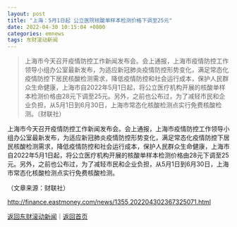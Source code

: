 ```yaml
---
layout: post
title: "上海：5月1日起 公立医院核酸单样本检测价格下调至25元"
date: 2022-04-30 10:15:04 +0800
categories: emnews
tags: 东财滚动新闻
---
```

> 上海市今天召开疫情防控工作新闻发布会。会上通报，上海市疫情防控工作领导小组办公室最新发布，为适应新冠肺炎疫情防控形势变化，满足常态化疫情防控下居民核酸检测需求，降低疫情防控和社会运行成本，保护人民群众生命健康，上海市自2022年5月1日起，将公立医疗机构开展的核酸单样本检测价格由28元下调至25元。另外，之前也公布过，为了减轻市民和企业负担，从5月1日到6月30日，上海市常态化核酸检测点实行免费核酸检测。（财联社）

<p>上海市今天召开疫情防控工作新闻发布会。会上通报，上海市疫情防控工作领导小组办公室最新发布，为适应新冠肺炎疫情防控形势变化，满足常态化疫情防控下居民核酸检测需求，降低疫情防控和社会运行成本，保护人民群众生命健康，上海市自2022年5月1日起，将公立医疗机构开展的核酸单样本检测价格由28元下调至25元。另外，之前也公布过，为了减轻市民和企业负担，从5月1日到6月30日，上海市常态化核酸检测点实行免费核酸检测。</p><p class="em_media">（文章来源：财联社）</p>

<http://finance.eastmoney.com/news/1355,202204302367325071.html>

[返回东财滚动新闻](//finews.withounder.com/emnews/)｜[返回首页](//finews.withounder.com/)